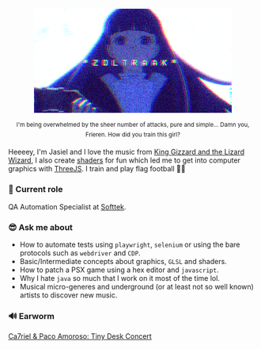 <p align="center">
	<img src="./assets/fern_zoltraak_opt.gif">
</p>

<p align="center">
<sup>
I'm being overwhelmed by the sheer number of attacks, pure and simple... Damn you, Frieren. How did you train this girl?
</sup>
</p>

Heeeey, I'm Jasiel and I love the music from [King Gizzard and the Lizard Wizard](https://www.youtube.com/watch?v=IpUKO-WKaqo), I also create [shaders](https://www.shadertoy.com/user/Darkensses) for fun which led me to get into computer graphics with [ThreeJS](https://x.com/Darkensses/status/1887982603866698227). I train and play flag football 🚩🏈

### 💼 Current role
QA Automation Specialist at [Softtek](https://www.softtek.com).

### 😎 Ask me about
- How to automate tests using `playwright`, `selenium` or using the bare protocols such as `webdriver` and `CDP`.
- Basic/Intermediate concepts about graphics, `GLSL` and shaders.
- How to patch a PSX game using a hex editor and `javascript`.
- Why I hate `java` so much that I work on it most of the time lol.
- Musical micro-generes and underground (or at least not so well known) artists to discover new music.

### 🔊 Earworm
[Ca7riel & Paco Amoroso: Tiny Desk Concert](https://www.youtube.com/watch?v=9kqnsoY94L8)
